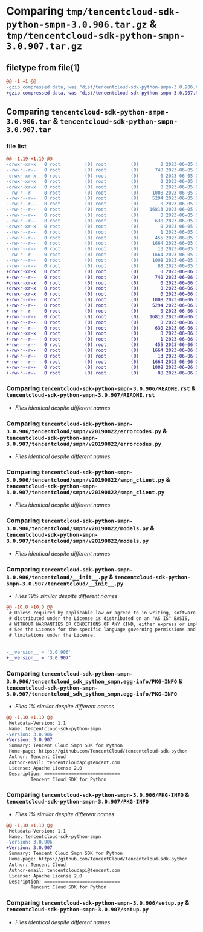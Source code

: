# Comparing `tmp/tencentcloud-sdk-python-smpn-3.0.906.tar.gz` & `tmp/tencentcloud-sdk-python-smpn-3.0.907.tar.gz`

## filetype from file(1)

```diff
@@ -1 +1 @@
-gzip compressed data, was "dist/tencentcloud-sdk-python-smpn-3.0.906.tar", last modified: Mon Jun  5 00:41:08 2023, max compression
+gzip compressed data, was "dist/tencentcloud-sdk-python-smpn-3.0.907.tar", last modified: Tue Jun  6 02:33:29 2023, max compression
```

## Comparing `tencentcloud-sdk-python-smpn-3.0.906.tar` & `tencentcloud-sdk-python-smpn-3.0.907.tar`

### file list

```diff
@@ -1,19 +1,19 @@
-drwxr-xr-x   0 root         (0) root         (0)        0 2023-06-05 00:41:08.000000 tencentcloud-sdk-python-smpn-3.0.906/
--rw-r--r--   0 root         (0) root         (0)      740 2023-06-05 00:41:08.000000 tencentcloud-sdk-python-smpn-3.0.906/README.rst
-drwxr-xr-x   0 root         (0) root         (0)        0 2023-06-05 00:41:08.000000 tencentcloud-sdk-python-smpn-3.0.906/tencentcloud/
-drwxr-xr-x   0 root         (0) root         (0)        0 2023-06-05 00:41:08.000000 tencentcloud-sdk-python-smpn-3.0.906/tencentcloud/smpn/
-drwxr-xr-x   0 root         (0) root         (0)        0 2023-06-05 00:41:08.000000 tencentcloud-sdk-python-smpn-3.0.906/tencentcloud/smpn/v20190822/
--rw-r--r--   0 root         (0) root         (0)     1008 2023-06-05 00:41:08.000000 tencentcloud-sdk-python-smpn-3.0.906/tencentcloud/smpn/v20190822/errorcodes.py
--rw-r--r--   0 root         (0) root         (0)     5294 2023-06-05 00:41:08.000000 tencentcloud-sdk-python-smpn-3.0.906/tencentcloud/smpn/v20190822/smpn_client.py
--rw-r--r--   0 root         (0) root         (0)        0 2023-06-05 00:41:08.000000 tencentcloud-sdk-python-smpn-3.0.906/tencentcloud/smpn/v20190822/__init__.py
--rw-r--r--   0 root         (0) root         (0)    16813 2023-06-05 00:41:08.000000 tencentcloud-sdk-python-smpn-3.0.906/tencentcloud/smpn/v20190822/models.py
--rw-r--r--   0 root         (0) root         (0)        0 2023-06-05 00:41:08.000000 tencentcloud-sdk-python-smpn-3.0.906/tencentcloud/smpn/__init__.py
--rw-r--r--   0 root         (0) root         (0)      630 2023-06-05 00:41:08.000000 tencentcloud-sdk-python-smpn-3.0.906/tencentcloud/__init__.py
-drwxr-xr-x   0 root         (0) root         (0)        0 2023-06-05 00:41:08.000000 tencentcloud-sdk-python-smpn-3.0.906/tencentcloud_sdk_python_smpn.egg-info/
--rw-r--r--   0 root         (0) root         (0)        1 2023-06-05 00:41:08.000000 tencentcloud-sdk-python-smpn-3.0.906/tencentcloud_sdk_python_smpn.egg-info/dependency_links.txt
--rw-r--r--   0 root         (0) root         (0)      455 2023-06-05 00:41:08.000000 tencentcloud-sdk-python-smpn-3.0.906/tencentcloud_sdk_python_smpn.egg-info/SOURCES.txt
--rw-r--r--   0 root         (0) root         (0)     1664 2023-06-05 00:41:08.000000 tencentcloud-sdk-python-smpn-3.0.906/tencentcloud_sdk_python_smpn.egg-info/PKG-INFO
--rw-r--r--   0 root         (0) root         (0)       13 2023-06-05 00:41:08.000000 tencentcloud-sdk-python-smpn-3.0.906/tencentcloud_sdk_python_smpn.egg-info/top_level.txt
--rw-r--r--   0 root         (0) root         (0)     1664 2023-06-05 00:41:08.000000 tencentcloud-sdk-python-smpn-3.0.906/PKG-INFO
--rw-r--r--   0 root         (0) root         (0)     1008 2023-06-05 00:41:08.000000 tencentcloud-sdk-python-smpn-3.0.906/setup.py
--rw-r--r--   0 root         (0) root         (0)       88 2023-06-05 00:41:08.000000 tencentcloud-sdk-python-smpn-3.0.906/setup.cfg
+drwxr-xr-x   0 root         (0) root         (0)        0 2023-06-06 02:33:29.000000 tencentcloud-sdk-python-smpn-3.0.907/
+-rw-r--r--   0 root         (0) root         (0)      740 2023-06-06 02:33:29.000000 tencentcloud-sdk-python-smpn-3.0.907/README.rst
+drwxr-xr-x   0 root         (0) root         (0)        0 2023-06-06 02:33:29.000000 tencentcloud-sdk-python-smpn-3.0.907/tencentcloud/
+drwxr-xr-x   0 root         (0) root         (0)        0 2023-06-06 02:33:29.000000 tencentcloud-sdk-python-smpn-3.0.907/tencentcloud/smpn/
+drwxr-xr-x   0 root         (0) root         (0)        0 2023-06-06 02:33:29.000000 tencentcloud-sdk-python-smpn-3.0.907/tencentcloud/smpn/v20190822/
+-rw-r--r--   0 root         (0) root         (0)     1008 2023-06-06 02:33:29.000000 tencentcloud-sdk-python-smpn-3.0.907/tencentcloud/smpn/v20190822/errorcodes.py
+-rw-r--r--   0 root         (0) root         (0)     5294 2023-06-06 02:33:29.000000 tencentcloud-sdk-python-smpn-3.0.907/tencentcloud/smpn/v20190822/smpn_client.py
+-rw-r--r--   0 root         (0) root         (0)        0 2023-06-06 02:33:29.000000 tencentcloud-sdk-python-smpn-3.0.907/tencentcloud/smpn/v20190822/__init__.py
+-rw-r--r--   0 root         (0) root         (0)    16813 2023-06-06 02:33:29.000000 tencentcloud-sdk-python-smpn-3.0.907/tencentcloud/smpn/v20190822/models.py
+-rw-r--r--   0 root         (0) root         (0)        0 2023-06-06 02:33:29.000000 tencentcloud-sdk-python-smpn-3.0.907/tencentcloud/smpn/__init__.py
+-rw-r--r--   0 root         (0) root         (0)      630 2023-06-06 02:33:29.000000 tencentcloud-sdk-python-smpn-3.0.907/tencentcloud/__init__.py
+drwxr-xr-x   0 root         (0) root         (0)        0 2023-06-06 02:33:29.000000 tencentcloud-sdk-python-smpn-3.0.907/tencentcloud_sdk_python_smpn.egg-info/
+-rw-r--r--   0 root         (0) root         (0)        1 2023-06-06 02:33:29.000000 tencentcloud-sdk-python-smpn-3.0.907/tencentcloud_sdk_python_smpn.egg-info/dependency_links.txt
+-rw-r--r--   0 root         (0) root         (0)      455 2023-06-06 02:33:29.000000 tencentcloud-sdk-python-smpn-3.0.907/tencentcloud_sdk_python_smpn.egg-info/SOURCES.txt
+-rw-r--r--   0 root         (0) root         (0)     1664 2023-06-06 02:33:29.000000 tencentcloud-sdk-python-smpn-3.0.907/tencentcloud_sdk_python_smpn.egg-info/PKG-INFO
+-rw-r--r--   0 root         (0) root         (0)       13 2023-06-06 02:33:29.000000 tencentcloud-sdk-python-smpn-3.0.907/tencentcloud_sdk_python_smpn.egg-info/top_level.txt
+-rw-r--r--   0 root         (0) root         (0)     1664 2023-06-06 02:33:29.000000 tencentcloud-sdk-python-smpn-3.0.907/PKG-INFO
+-rw-r--r--   0 root         (0) root         (0)     1008 2023-06-06 02:33:29.000000 tencentcloud-sdk-python-smpn-3.0.907/setup.py
+-rw-r--r--   0 root         (0) root         (0)       88 2023-06-06 02:33:29.000000 tencentcloud-sdk-python-smpn-3.0.907/setup.cfg
```

### Comparing `tencentcloud-sdk-python-smpn-3.0.906/README.rst` & `tencentcloud-sdk-python-smpn-3.0.907/README.rst`

 * *Files identical despite different names*

### Comparing `tencentcloud-sdk-python-smpn-3.0.906/tencentcloud/smpn/v20190822/errorcodes.py` & `tencentcloud-sdk-python-smpn-3.0.907/tencentcloud/smpn/v20190822/errorcodes.py`

 * *Files identical despite different names*

### Comparing `tencentcloud-sdk-python-smpn-3.0.906/tencentcloud/smpn/v20190822/smpn_client.py` & `tencentcloud-sdk-python-smpn-3.0.907/tencentcloud/smpn/v20190822/smpn_client.py`

 * *Files identical despite different names*

### Comparing `tencentcloud-sdk-python-smpn-3.0.906/tencentcloud/smpn/v20190822/models.py` & `tencentcloud-sdk-python-smpn-3.0.907/tencentcloud/smpn/v20190822/models.py`

 * *Files identical despite different names*

### Comparing `tencentcloud-sdk-python-smpn-3.0.906/tencentcloud/__init__.py` & `tencentcloud-sdk-python-smpn-3.0.907/tencentcloud/__init__.py`

 * *Files 19% similar despite different names*

```diff
@@ -10,8 +10,8 @@
 # Unless required by applicable law or agreed to in writing, software
 # distributed under the License is distributed on an "AS IS" BASIS,
 # WITHOUT WARRANTIES OR CONDITIONS OF ANY KIND, either express or implied.
 # See the License for the specific language governing permissions and
 # limitations under the License.
 
 
-__version__ = '3.0.906'
+__version__ = '3.0.907'
```

### Comparing `tencentcloud-sdk-python-smpn-3.0.906/tencentcloud_sdk_python_smpn.egg-info/PKG-INFO` & `tencentcloud-sdk-python-smpn-3.0.907/tencentcloud_sdk_python_smpn.egg-info/PKG-INFO`

 * *Files 1% similar despite different names*

```diff
@@ -1,10 +1,10 @@
 Metadata-Version: 1.1
 Name: tencentcloud-sdk-python-smpn
-Version: 3.0.906
+Version: 3.0.907
 Summary: Tencent Cloud Smpn SDK for Python
 Home-page: https://github.com/TencentCloud/tencentcloud-sdk-python
 Author: Tencent Cloud
 Author-email: tencentcloudapi@tencent.com
 License: Apache License 2.0
 Description: ============================
         Tencent Cloud SDK for Python
```

### Comparing `tencentcloud-sdk-python-smpn-3.0.906/PKG-INFO` & `tencentcloud-sdk-python-smpn-3.0.907/PKG-INFO`

 * *Files 1% similar despite different names*

```diff
@@ -1,10 +1,10 @@
 Metadata-Version: 1.1
 Name: tencentcloud-sdk-python-smpn
-Version: 3.0.906
+Version: 3.0.907
 Summary: Tencent Cloud Smpn SDK for Python
 Home-page: https://github.com/TencentCloud/tencentcloud-sdk-python
 Author: Tencent Cloud
 Author-email: tencentcloudapi@tencent.com
 License: Apache License 2.0
 Description: ============================
         Tencent Cloud SDK for Python
```

### Comparing `tencentcloud-sdk-python-smpn-3.0.906/setup.py` & `tencentcloud-sdk-python-smpn-3.0.907/setup.py`

 * *Files identical despite different names*

